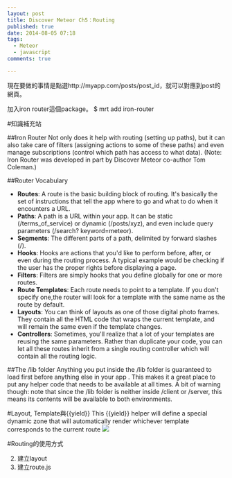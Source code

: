 ```yaml
---
layout: post
title: Discover Meteor Ch5：Routing
published: true
date: 2014-08-05 07:18
tags:
  - Meteor
  - javascript
comments: true

---
```

現在要做的事情是點選http://myapp.com/posts/post_id，就可以對應到post的網頁。


加入iron router這個package。
$ mrt add iron-router

#知識補充站

##Iron Router
Not only does it help with routing (setting up paths), but it can also take care of filters (assigning actions to some of these paths) and even manage subscriptions (control which path has access to what data). (Note: Iron Router was developed in part by Discover Meteor co-author Tom Coleman.)

##Router Vocabulary

- **Routes**: A route is the basic building block of routing. It's basically the set of instructions that tell the app where to go and what to do when it encounters a URL.
- **Paths**: A path is a URL within your app. It can be static (/terms_of_service) or dynamic (/posts/xyz), and even include query parameters (/search? keyword=meteor).
- **Segments**: The different parts of a path, delimited by forward slashes (/).
- **Hooks**: Hooks are actions that you'd like to perform before, after, or even during the routing process. A typical example would be checking if the user has the proper rights before displaying a page.
- **Filters**: Filters are simply hooks that you define globally for one or more routes.
- **Route Templates**: Each route needs to point to a template. If you don't specify one,the router will look for a template with the same name as the route by default.
- **Layouts**: You can think of layouts as one of those digital photo frames. They contain all the HTML code that wraps the current template, and will remain the same even if the template changes.
- **Controllers**: Sometimes, you'll realize that a lot of your templates are reusing the same parameters. Rather than duplicate your code, you can let all these routes inherit from a single routing controller which will contain all the routing logic.

##The /lib folder
Anything you put inside the /lib folder is guaranteed to load first before anything else in your app . This makes it a great place to put any helper code that needs to be available at all times.
A bit of warning though: note that since the /lib folder is neither inside /client or /server, this means its contents will be available to both environments.

#Layout, Template與{{yield}}
This {{yield}} helper will define a special dynamic zone that will automatically render whichever template corresponds to the current route
![](https://lh5.googleusercontent.com/fF4eK0g64rmCDr44cdBam6d--3ldM46wZK0Oalhftws=w1192-h986-no)

#Routing的使用方式

2. 建立layout
3. 建立route.js